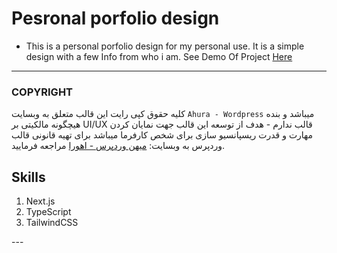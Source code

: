 # Pesronal porfolio design

- This is a personal porfolio design for my personal use. It is a simple design with a few Info from who i am.
See Demo Of Project <a href="" target="_blank">Here</a>
---

### COPYRIGHT

کلیه حقوق کپی رایت این قالب متعلق به وبسایت `Ahura - Wordpress` میباشد و بنده هیچگونه مالکیتی بر UI/UX قالب ندارم - هدف از توسعه این قالب جهت نمایان کردن مهارت و قدرت ریسپانسیو سازی برای شخص کارفرما میباشد
برای تهیه قانونی قالب وردپرس به وبسایت:
<a href="https://mihanwp.com/ahura/">میهن وردپرس - اهورا</a>
مراجعه فرمایید.

## Skills

<ol>
    <li>Next.js</li>
    <li>TypeScript</li>
    <li>TailwindCSS</li>
</ol>
---
